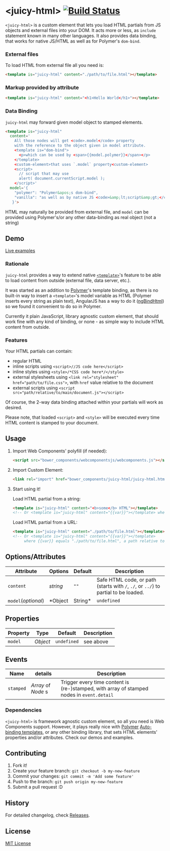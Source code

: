 &lt;juicy-html&gt; [![Build Status](https://travis-ci.org/Juicy/juicy-html.svg?branch=master)](https://travis-ci.org/Juicy/juicy-html)
==============

`<juicy-html>` is a custom element that lets you load HTML partials from JS objects and external files into your DOM. It acts more or less, as `include` statement known in many other languages. It also provides data binding, that works for native JS/HTML as well as for Polymer's `dom-bind`.

### External files
To load HTML from external file all you need is:
```html
<template is="juicy-html" content="./path/to/file.html"></template>
```

### Markup provided by attribute
```html
<template is="juicy-html" content="<h1>Hello World</h1>"></template>
```

### Data Binding
`juicy-html` may forward given model object to stamped elements.

```html
<template is="juicy-html"
  content='
    All those nodes will get <code>.model</code> property
    with the reference to the object given in model attribute.
    <template is="dom-bind">
      <p>which can be used by <span>{{model.polymer}}</span></p>
    </template>
    <custom-element>that uses `.model` property<custom-element>
    <script>
      // script that may use
      alert( document.currentScript.model );
    </script>'
  model='{
    "polymer": "Polymer&apos;s dom-bind",
    "vanilla": "as well as by native JS <code>&amp;lt;script&amp;gt;</code> or custom elements"
   }'>
```
HTML may naturally be provided from external file, and `model` can be provided using Polymer's/or any other data-binding as real object (not a string)


## Demo

[Live examples](http://Juicy.github.io/juicy-html)

### Rationale

`juicy-html` provides a way to extend native [`<template>`](https://developer.mozilla.org/en-US/docs/Web/HTML/Element/template)'s feature to be able to load content from outside (external file, data server, etc.).

It was started as an addition to [Polymer](http://www.polymer-project.org/)'s template binding, as there is no built-in way to insert a `<template>`'s model variable as HTML (Polymer inserts every string as plain text), AngularJS has a way to do it ([ngBindHtml](http://docs.angularjs.org/api/ng.directive:ngBindHtml)) so we found it convenient to do so in Polymer.

Currently it plain JavaScript, library agnostic custom element, that should work fine with any kind of binding, or none - as simple way to include HTML content from outside.

### Features

Your HTML partials can contain:
 - regular HTML
 - inline scripts using `<script>//JS code here</script>`
 - inline styles using `<style>/*CSS code here*/</style>`
 - external stylesheets using `<link rel="stylesheet" href="path/to/file.css">`, with `href` value relative to the document
 - external scripts using `<script src="path/relative/to/main/document.js"></script>`

Of course, the 2-way data binding attached within your partials will work as desired.

Please note, that loaded `<script>` and `<style>` will be executed every time HTML content is stamped to your document.


## Usage

1. Import Web Components' polyfill (if needed):

    ```html
    <script src="bower_components/webcomponentsjs/webcomponents.js"></script>
    ```

2. Import Custom Element:

    ```html
    <link rel="import" href="bower_components/juicy-html/juicy-html.html">
    ```

3. Start using it!

	Load HTML partial from a string:

	```html
	<template is="juicy-html" content="<b>some</b> HTML"></template>
	<!-- Or <template is="juicy-html" content="{{var}}"></template> where {{ var }} equals "<b>some</b> HTML" -->
	```

	Load HTML partial from a URL:

	```html
	<template is="juicy-html" content="./path/to/file.html"></template>
	<!-- Or <template is="juicy-html" content="{{var}}"></template>
	     where {{var}} equals "./path/to/file.html", a path relative to the document that must start with / or ./ -->
	```

## Options/Attributes

Attribute           | Options         | Default     | Description
---                 | ---             | ---         | ---
`content`           | *string*		  | `""`	    | Safe HTML code, or path (starts with `/`, `./`, or `../`) to partial to be loaded.
`model`(_optional_) | *Object|String* | `undefined` | Object (or `JSON.stringify`'ied Object) to be attached to every root node of loaded document

## Properties

Property | Type     | Default     | Description
---      | ---      | ---         | ---
`model`  | *Object* | `undefined` | see above

## Events

Name      | details            | Description
---       | ---                | ---
`stamped` | *Array* of *Node* s | Trigger every time content is (re-)stamped, with array of stamped nodes in `event.detail`


### Dependencies

`<juicy-html>` is framework agnostic custom element, so all you need is Web Components support.
However, it plays really nice with [Polymer](http://www.polymer-project.org/) [Auto-binding templates](https://www.polymer-project.org/1.0/docs/devguide/templates.html#dom-bind), or any other binding library, that sets HTML elements' properties and/or attributes. Check our demos and examples.

## Contributing

1. Fork it!
2. Create your feature branch: `git checkout -b my-new-feature`
3. Commit your changes: `git commit -m 'Add some feature'`
4. Push to the branch: `git push origin my-new-feature`
5. Submit a pull request :D

## History

For detailed changelog, check [Releases](https://github.com/Juicy/juicy-element/releases).

## License

[MIT License](http://opensource.org/licenses/MIT)
